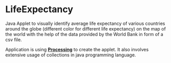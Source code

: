 # LifeExpectancy
Java Applet to visually identify average life expectancy of various countries around the globe (different color for different life expectancy) on the map of the world with the help of the data provided by the World Bank in form of a csv file.

Application is using **[Processing](https://processing.org/)** to create the applet. It also involves extensive usage of collections in java programming language.
